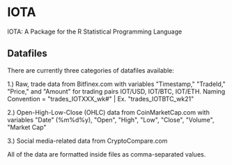 # IOTA
IOTA: A Package for the R Statistical Programming Language

## Datafiles
There are currently three categories of datafiles available:

1.) Raw, trade data from Bitfinex.com with variables "Timestamp," "TradeId," "Price," and "Amount" for trading pairs IOT/USD, IOT/BTC, IOT/ETH. Naming Convention = "trades_IOTXXX_wk#" | Ex. "trades_IOTBTC_wk21"

2.) Open-High-Low-Close (OHLC) data from CoinMarketCap.com with variables "Date" (%m%d%y), "Open", "High", "Low", "Close", "Volume", "Market Cap"

3.) Social media-related data from CryptoCompare.com

All of the data are formatted inside files as comma-separated values.
